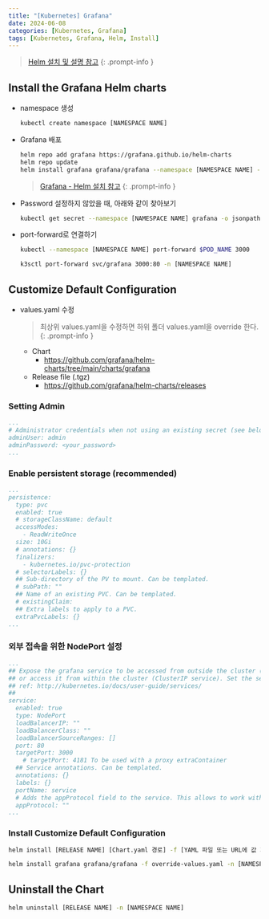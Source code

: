 ```yaml
---
title: "[Kubernetes] Grafana"
date: 2024-06-08
categories: [Kubernetes, Grafana]
tags: [Kubernetes, Grafana, Helm, Install]
---
```


> [Helm 설치 및 설명 참고](https://kyungryeol-yoon.github.io/posts/kubernetes-helm/)
{: .prompt-info }

## Install the Grafana Helm charts
- namespace 생성
  ```bash
  kubectl create namespace [NAMESPACE NAME]
  ```

- Grafana 배포
  ```bash
  helm repo add grafana https://grafana.github.io/helm-charts
  helm repo update
  helm install grafana grafana/grafana --namespace [NAMESPACE NAME] --set adminPassword=<your_password>
  ```
    > [Grafana - Helm 설치 참고](https://grafana.com/docs/grafana/latest/setup-grafana/installation/helm)
    {: .prompt-info }

- Password 설정하지 않았을 때, 아래와 같이 찾아보기
  ```bash
  kubectl get secret --namespace [NAMESPACE NAME] grafana -o jsonpath="{.data.admin-password}" | base64 --decode ; echo
  ```

- port-forward로 연결하기
  ```bash
  kubectl --namespace [NAMESPACE NAME] port-forward $POD_NAME 3000
  ```
  ```bash
  k3sctl port-forward svc/grafana 3000:80 -n [NAMESPACE NAME]
  ```

## Customize Default Configuration
- values.yaml 수정
  > 최상위 values.yaml을 수정하면 하위 폴더 values.yaml을 override 한다.
  {: .prompt-info }
  - Chart
    - https://github.com/grafana/helm-charts/tree/main/charts/grafana
  - Release file (.tgz)
    - https://github.com/grafana/helm-charts/releases

### Setting Admin
```yaml
...
# Administrator credentials when not using an existing secret (see below)
adminUser: admin
adminPassword: <your_password>
...
```

### Enable persistent storage (recommended)
```yaml
...
persistence:
  type: pvc
  enabled: true
  # storageClassName: default
  accessModes:
    - ReadWriteOnce
  size: 10Gi
  # annotations: {}
  finalizers:
    - kubernetes.io/pvc-protection
  # selectorLabels: {}
  ## Sub-directory of the PV to mount. Can be templated.
  # subPath: ""
  ## Name of an existing PVC. Can be templated.
  # existingClaim:
  ## Extra labels to apply to a PVC.
  extraPvcLabels: {}
...
```

### 외부 접속을 위한 NodePort 설정
```yaml
...
## Expose the grafana service to be accessed from outside the cluster (LoadBalancer service).
## or access it from within the cluster (ClusterIP service). Set the service type and the port to serve it.
## ref: http://kubernetes.io/docs/user-guide/services/
##
service:
  enabled: true
  type: NodePort
  loadBalancerIP: ""
  loadBalancerClass: ""
  loadBalancerSourceRanges: []
  port: 80
  targetPort: 3000
    # targetPort: 4181 To be used with a proxy extraContainer
  ## Service annotations. Can be templated.
  annotations: {}
  labels: {}
  portName: service
  # Adds the appProtocol field to the service. This allows to work with istio protocol selection. Ex: "http" or "tcp"
  appProtocol: ""
...
```

### Install Customize Default Configuration
```bash
helm install [RELEASE NAME] [Chart.yaml 경로] -f [YAML 파일 또는 URL에 값 지정 (여러 개를 지정가능)] -n [NAMESPACE NAME]
```

```bash
helm install grafana grafana/grafana -f override-values.yaml -n [NAMESPACE NAME]
```

## Uninstall the Chart
```bash
helm uninstall [RELEASE NAME] -n [NAMESPACE NAME]
```